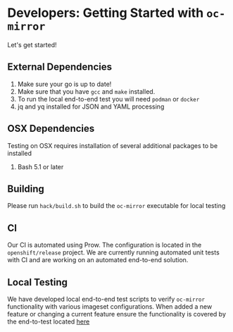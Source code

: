 Developers: Getting Started with `oc-mirror`
====

Let's get started!

## External Dependencies
1. Make sure your go is up to date!
2. Make sure that you have `gcc` and `make` installed.
3. To run the local end-to-end test you will need `podman` or `docker`
4. jq and yq installed for JSON and YAML processing

## OSX Dependencies
Testing on OSX requires installation of several additional packages to be installed
1. Bash 5.1 or later

## Building

Please run `hack/build.sh` to build the `oc-mirror` executable for local testing
## CI

Our CI is automated using Prow. The configuration is located in the `openshift/release` project.
We are currently running automated unit tests with CI and are working on an automated end-to-end solution.

## Local Testing

We have developed local end-to-end test scripts to verify `oc-mirror` functionality with various imageset configurations.
When added a new feature or changing a current feature ensure the functionality is covered by the end-to-test located [here](../test/../../test/e2e-simple.sh)




